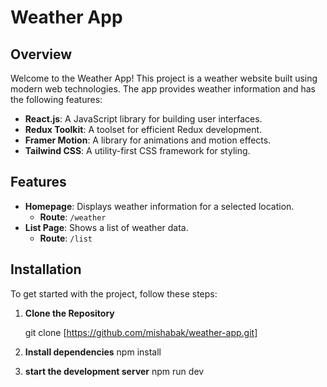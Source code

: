 # Weather App

## Overview

Welcome to the Weather App! This project is a weather website built using modern web technologies. The app provides weather information and has the following features:

- **React.js**: A JavaScript library for building user interfaces.
- **Redux Toolkit**: A toolset for efficient Redux development.
- **Framer Motion**: A library for animations and motion effects.
- **Tailwind CSS**: A utility-first CSS framework for styling.

## Features

- **Homepage**: Displays weather information for a selected location.
  - **Route**: `/weather`
- **List Page**: Shows a list of weather data.
  - **Route**: `/list`

## Installation

To get started with the project, follow these steps:

1. **Clone the Repository**

   git clone [https://github.com/mishabak/weather-app.git]
  
2. **Install dependencies**
   npm install

  
3. **start the development server**
     npm run dev
     
    

   
